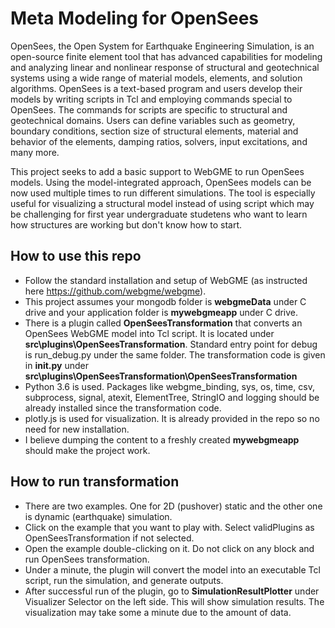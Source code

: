 # Meta Modeling for OpenSees
OpenSees, the Open System for Earthquake Engineering Simulation, is an open-source finite element tool that has advanced capabilities for modeling and analyzing linear and nonlinear response of structural and geotechnical systems using a wide range of material models, elements, and solution algorithms. OpenSees is a text-based program and users develop their models by writing scripts in Tcl and employing commands special to OpenSees. The commands for scripts are specific to structural and geotechnical domains. Users can define variables such as geometry, boundary conditions, section size of structural elements, material and behavior of the elements, damping ratios, solvers, input excitations, and many more.

This project seeks to add a basic support to WebGME to run OpenSees models. Using the model-integrated approach, OpenSees models can be now used multiple times to run different simulations. The tool is especially useful for visualizing a structural model instead of using script which may be challenging for first year undergraduate studetens who want to learn how structures are working but don't know how to start.

## How to use this repo
- Follow the standard installation and setup of WebGME (as instructed here https://github.com/webgme/webgme).
- This project assumes your mongodb folder is **webgmeData** under C drive and your application folder is **mywebgmeapp** under C drive.
- There is a plugin called **OpenSeesTransformation** that converts an OpenSees WebGME model into Tcl script. It is located under **src\plugins\OpenSeesTransformation**. Standard entry point for debug is run_debug.py under the same folder. The transformation code is given in **__init__.py** under **src\plugins\OpenSeesTransformation\OpenSeesTransformation**
- Python 3.6 is used. Packages like webgme_binding, sys, os, time, csv, subprocess, signal, atexit, ElementTree, StringIO and logging should be already installed since the transformation code.
- plotly.js is used for visualization. It is already provided in the repo so no need for new installation.
- I believe dumping the content to a freshly created **mywebgmeapp** should make the project work.

## How to run transformation
- There are two examples. One for 2D (pushover) static and the other one is dynamic (earthquake) simulation.
- Click on the example that you want to play with. Select validPlugins as OpenSeesTransformation if not selected.
- Open the example double-clicking on it. Do not click on any block and run OpenSees transformation.
- Under a minute, the plugin will convert the model into an executable Tcl script, run the simulation, and generate outputs.
- After successful run of the plugin, go to **SimulationResultPlotter** under Visualizer Selector on the left side. This will show simulation results. The visualization may take some a minute due to the amount of data.
